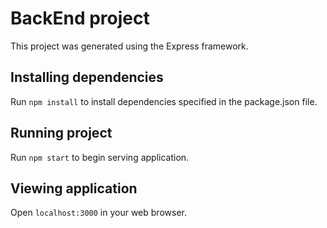 # BackEnd project

This project was generated using the Express framework.

## Installing dependencies 

Run `npm install` to install dependencies specified in the package.json file.

## Running project 

Run `npm start` to begin serving application. 

## Viewing application 

Open `localhost:3000` in your web browser. 